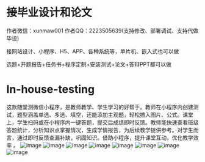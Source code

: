 # 接毕业设计和论文
作者微信：xunmaw001  作者QQ：2223505639(支持修改、部署调试、支持代做毕设)

接网站设计、小程序、H5、APP、各种系统等，单片机、嵌入式也可以做

选题+开题报告+任务书+程序定制+安装测试+论文+答辩PPT都可以做
# In-house-testing
这款随堂测微信小程序，是教师教学、学生学习的好帮手。教师在小程序内创建测试，题型涵盖单选、多选、填空，还能添加主观题，轻松插入图片、公式。课堂上，学生扫码或在小程序内一键答题，提交后成绩即时反馈。教师能快速查看班级答题统计，分析知识点掌握情况，生成学情报告，为后续教学提供参考。对学生而言，通过即时反馈查漏补缺，巩固知识。借助小程序，提升课堂互动，优化教学效率 。
![image](https://github.com/user-attachments/assets/914babbd-5fae-455d-a020-54b197015405)
![image](https://github.com/user-attachments/assets/7a7a180c-165a-4375-9eee-d21c2900069d)
![image](https://github.com/user-attachments/assets/1867549e-d232-430a-a3e3-768c7cacaec9)
![image](https://github.com/user-attachments/assets/92a56fdb-1255-40cc-b4e4-35f4ce2e0997)
![image](https://github.com/user-attachments/assets/31eb3dca-01bd-44fa-a75d-4b380beaeeb7)
![image](https://github.com/user-attachments/assets/37555f11-bb73-4911-9582-3069138fc5c8)
![image](https://github.com/user-attachments/assets/ae0be21f-1d7c-4067-9fa0-db5a6e543b4a)
![image](https://github.com/user-attachments/assets/04944126-49f1-44db-b724-f3446639c784)
